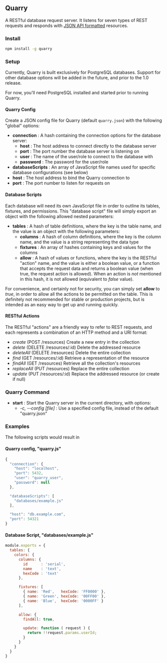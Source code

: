 ## Quarry

A RESTful database request server. It listens for seven types of REST requests and responds with [JSON API formatted](http://jsonapi.org) resources.

### Install

```sh
npm install -g quarry
```

### Setup

Currently, Quarry is built exclusively for PostgreSQL databases. Support for other database options will be added in the future, and prior to the 1.0 release.

For now, you'll need PostgreSQL installed and started prior to running Quarry.

#### Quarry Config

Create a JSON config file for Quarry (default `quarry.json`) with the following "global" options:

- **connection** : A hash containing the connection options for the database server:
  - **host** : The host address to connect directly to the database server
  - **port** : The port number the database server is listening on
  - **user** : The name of the user/role to connect to the database with
  - **password** : The password for the user/role
- **databaseScripts** : An array of JavaScript file names used for specific database configurations (see below)
- **host** : The host address to bind the Quarry connection to
- **port** : The port number to listen for requests on

#### Database Scripts

Each database will need its own JavaScript file in order to outline its tables, fixtures, and permissions. This "database script" file will simply export an object with the following allowed nested parameters:

- **tables** : A hash of table definitions, where the key is the table name, and the value is an object with the following parameters:
  - **columns** : A hash of column definitions, where the key is the column name, and the value is a string representing the data type
  - **fixtures** : An array of hashes containing keys and values for the columns
  - **allow** : A hash of values or functions, where the key is the RESTful "action" name, and the value is either a boolean value, or a function that accepts the request data and returns a boolean value (when true, the request action is allowed). When an action is *not* mentioned in this hash, it is not allowed (equivalent to *false* value).

For convenience, and certainly not for security, you can simply set **allow** to *true*, in order to allow all the actions to be permitted on the table. This is definitely not recommended for stable or production projects, but is intended as an easy way to get up and running quickly.

#### RESTful Actions

The RESTful "actions" are a friendly way to refer to REST requests, and each represents a combination of an HTTP method and a URI format:

- *create* (POST /resources) Create a new entry in the collection
- *delete* (DELETE /resources/:id) Delete the addressed resource
- *deleteAll* (DELETE /resources) Delete the entire collection
- *find* (GET /resources/:id) Retrieve a representation of the resource
- *findAll* (GET /resources) Retrieve all the collection's resources
- *replaceAll* (PUT /resources) Replace the entire collection
- *update* (PUT /resources/:id) Replace the addressed resource (or create if null)

### Quarry Command

- **start** : Start the Quarry server in the current directory, with options:
  - *-c, --config [file]* : Use a specified config file, instead of the default "quarry.json"

### Examples

The following scripts would result in

#### Quarry config, "quarry.js"

```js
{
  "connection": {
    "host": "localhost",
    "port": 5432,
    "user": "quarry_user",
    "password": null
  },

  "databaseScripts": [
    "databases/example.js"
  ],

  "host": "db.example.com",
  "port": 54321
}
```

#### Database Script, "databases/example.js"

```js
module.exports = {
  tables: {
    colors: {
      columns: {
        id      : 'serial',
        name    : 'text',
        hexCode : 'text'
      },

      fixtures: [
        { name: 'Red',   hexCode: 'FF0000' },
        { name: 'Green', hexCode: '00FF00' },
        { name: 'Blue',  hexCode: '0000FF' }
      ],

      allow: {
        findAll: true,

        update: function ( request ) {
          return !!request.params.userId;
        }
      }
    }
  }
}
```
